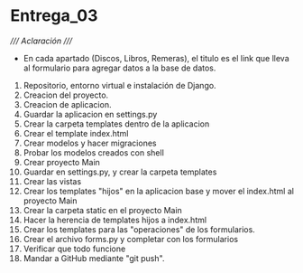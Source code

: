 # Entrega_03

*/// Aclaración ///*
* En cada apartado (Discos, Libros, Remeras), el titulo es el link que lleva al formulario para agregar datos a la base de datos.

1. Repositorio, entorno virtual e instalación de Django.
2. Creacion del proyecto.
3. Creacion de aplicacion.
4. Guardar la aplicacion en settings.py
5. Crear la carpeta templates dentro de la aplicacion
6. Crear el template index.html
7. Crear modelos y hacer migraciones
8. Probar los modelos creados con shell
9. Crear proyecto Main
10. Guardar en settings.py, y crear la carpeta templates
11. Crear las vistas
12. Crear los templates "hijos" en la aplicacion base y mover el index.html al proyecto Main
13. Crear la carpeta static en el proyecto Main
14. Hacer la herencia de templates hijos a index.html
15. Crear los templates para las "operaciones" de los formularios.
16. Crear el archivo forms.py y completar con los formularios
17. Verificar que todo funcione
18. Mandar a GitHub mediante "git push".